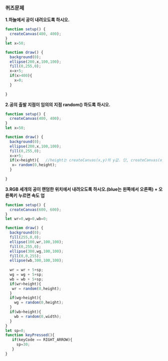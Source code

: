 ### 퀴즈문제

**1.하늘에서 공이 내려오도록 하시오.**

```p5.js
function setup() {
  createCanvas(400, 400);
}
let x=50;

function draw() {
  background(0);
  ellipse(200,x,100,100);
  fill(0,255,0);
  x=x+5;
  if(x>400){
    x=0;
  }
  
}
```

**2.공의 출발 지점이 임의의 지점 random() 하도록 하시오.**
```p5.js
function setup() {
  createCanvas(400, 400);
}
let x=50;

function draw() {
  background(0);
  ellipse(200,x,100,100);
  fill(0,255,0);
  x=x+5;
  if(x>height){   //height는 createCanvas(x,y)의 y값. 단, createCanvas(x,y)가 정의되지 않았을때는 기본값을 100으로 지정
   x= random(0,height);
  }
  
}
```

**3.RGB 세개의 공이 랜덤한 위치에서 내려오도록 하시오.(blue는 왼쪽에서 오른쪽) + 오른쪽키 누르면 속도 업**
```p5.js
function setup() {
  createCanvas(600, 600);
}
let wr=0,wg=0,wb=0;

function draw() {
  background(0);
  fill(255,0,0);
  ellipse(100,wr,100,100);
  fill(0,255,0);
  ellipse(300,wg,100,100);
  fill(0,0,255);
  ellipse(wb,300,100,100);
  
  wr = wr + 5+sp;
  wg = wg + 5+sp;
  wb = wb + 5+sp;
  if(wr>height){
   wr = random(0,height);
  }
  if(wg>height){
    wg = random(0,height);
  }
  if(wb>height){
    wb = random(0,width);
  }
}
let sp=0;
function keyPressed(){
   if(keyCode == RIGHT_ARROW){
     sp=30;
   }
}
```

